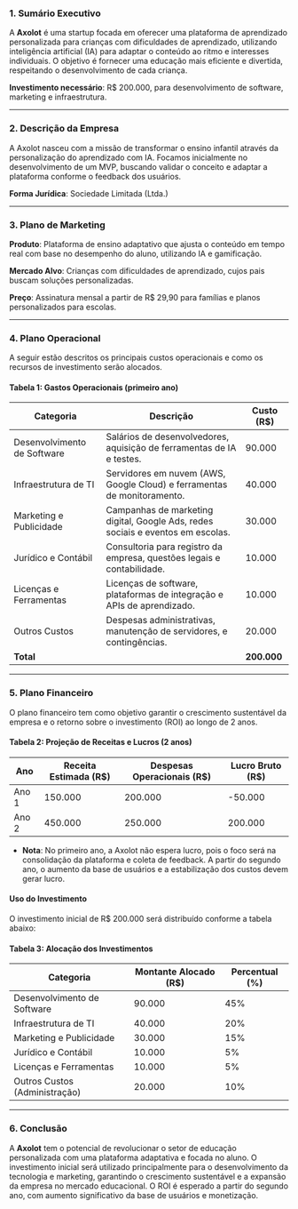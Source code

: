 ### 1. **Sumário Executivo**
A **Axolot** é uma startup focada em oferecer uma plataforma de aprendizado personalizada para crianças com dificuldades de aprendizado, utilizando inteligência artificial (IA) para adaptar o conteúdo ao ritmo e interesses individuais. O objetivo é fornecer uma educação mais eficiente e divertida, respeitando o desenvolvimento de cada criança. 

**Investimento necessário**: R$ 200.000, para desenvolvimento de software, marketing e infraestrutura.

---

### 2. **Descrição da Empresa**
A Axolot nasceu com a missão de transformar o ensino infantil através da personalização do aprendizado com IA. Focamos inicialmente no desenvolvimento de um MVP, buscando validar o conceito e adaptar a plataforma conforme o feedback dos usuários.

**Forma Jurídica**: Sociedade Limitada (Ltda.)

---

### 3. **Plano de Marketing**
**Produto**: Plataforma de ensino adaptativo que ajusta o conteúdo em tempo real com base no desempenho do aluno, utilizando IA e gamificação.

**Mercado Alvo**: Crianças com dificuldades de aprendizado, cujos pais buscam soluções personalizadas.

**Preço**: Assinatura mensal a partir de R$ 29,90 para famílias e planos personalizados para escolas.

---

### 4. **Plano Operacional**
A seguir estão descritos os principais custos operacionais e como os recursos de investimento serão alocados. 

#### **Tabela 1: Gastos Operacionais (primeiro ano)**

| **Categoria**             | **Descrição**                                      | **Custo (R$)** |
|---------------------------|----------------------------------------------------|----------------|
| Desenvolvimento de Software| Salários de desenvolvedores, aquisição de ferramentas de IA e testes. | 90.000         |
| Infraestrutura de TI       | Servidores em nuvem (AWS, Google Cloud) e ferramentas de monitoramento. | 40.000         |
| Marketing e Publicidade    | Campanhas de marketing digital, Google Ads, redes sociais e eventos em escolas. | 30.000         |
| Jurídico e Contábil        | Consultoria para registro da empresa, questões legais e contabilidade. | 10.000         |
| Licenças e Ferramentas     | Licenças de software, plataformas de integração e APIs de aprendizado. | 10.000         |
| Outros Custos              | Despesas administrativas, manutenção de servidores, e contingências. | 20.000         |
| **Total**                  |                                                    | **200.000**    |

---

### 5. **Plano Financeiro**
O plano financeiro tem como objetivo garantir o crescimento sustentável da empresa e o retorno sobre o investimento (ROI) ao longo de 2 anos.

#### **Tabela 2: Projeção de Receitas e Lucros (2 anos)**

| **Ano**                   | **Receita Estimada (R$)** | **Despesas Operacionais (R$)** | **Lucro Bruto (R$)** |
|---------------------------|---------------------------|---------------------------------|----------------------|
| Ano 1                     | 150.000                   | 200.000                         | -50.000              |
| Ano 2                     | 450.000                   | 250.000                         | 200.000              |

- **Nota**: No primeiro ano, a Axolot não espera lucro, pois o foco será na consolidação da plataforma e coleta de feedback. A partir do segundo ano, o aumento da base de usuários e a estabilização dos custos devem gerar lucro.

#### **Uso do Investimento**

O investimento inicial de R$ 200.000 será distribuído conforme a tabela abaixo:

#### **Tabela 3: Alocação dos Investimentos**

| **Categoria**                | **Montante Alocado (R$)** | **Percentual (%)** |
|------------------------------|---------------------------|--------------------|
| Desenvolvimento de Software   | 90.000                    | 45%                |
| Infraestrutura de TI          | 40.000                    | 20%                |
| Marketing e Publicidade       | 30.000                    | 15%                |
| Jurídico e Contábil           | 10.000                    | 5%                 |
| Licenças e Ferramentas        | 10.000                    | 5%                 |
| Outros Custos (Administração) | 20.000                    | 10%                |

---

### 6. **Conclusão**
A **Axolot** tem o potencial de revolucionar o setor de educação personalizada com uma plataforma adaptativa e focada no aluno. O investimento inicial será utilizado principalmente para o desenvolvimento da tecnologia e marketing, garantindo o crescimento sustentável e a expansão da empresa no mercado educacional. O ROI é esperado a partir do segundo ano, com aumento significativo da base de usuários e monetização.

